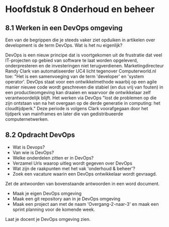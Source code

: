 # Hoofdstuk 8 Onderhoud en beheer 

## 8.1 Werken in een DevOps omgeving

Een van de begrippen die je steeds vaker ziet opduiken in artikelen over development is de term DevOps. Wat is het nu eigenlijk?

DevOps is een nieuw principe dat is voortgekomen uit de frustratie dat veel IT-projecten op gebied van software te laat worden opgeleverd, onderpresteren en de investeringen niet terugverdienen. Marketingdirecteur Randy Clark van automatiseerder UC4 licht tegenover Computerworld.nl toe: "Het is een samenvoeging van de term 'developer' en 'system operator'. DevOps staat voor een ontwikkelmethode waarbij op een agile manier nieuwe code wordt geschreven die stabiel (en dus vrij van fouten) in een productieomgeving kan draaien en waarvoor de ontwikkelaar zelf verantwoordelijk blijft. Het werken via DevOps "lost de problemen op die zijn ontstaan van na het overgaan op de derde generatie in computing: het cloudtijdperk." Deze periode is volgens Clark voorafgegaan door het tijdperk van mainframes en later die van gedistribueerde computernetwerken.

## 8.2 Opdracht DevOps

- Wat is Devops?
- Van wie is DevOps?
- Welke onderdelen zitten er in DevOps?
- Verzamel Urls waarop uitleg wordt gegeven over DevOps
- Wat zijn de raakpunten met het vak 'onderhoud & beheer'?
- Zoek een vacature waarin een DevOps ontwikkelaar wordt gevraagd.

Zet de antwoorden van bovenstaande antwoorden in een word document.

- Maak je eigen DevOps omgeving
- Maak een git repository aan in je DevOps omgeving
- Maak een project aan met de naam 'Overgang-2-naar-3' en maak een sprint planning voor de komende week.

Laat je docent je DevOps omgeving zien.


